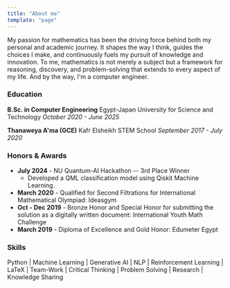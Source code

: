 ```yaml
---
title: "About me"
template: "page"
---
```


My passion for mathematics has been the driving force behind both my personal and academic journey. It shapes the way I think, guides the choices I make, and continuously fuels my pursuit of knowledge and innovation. To me, mathematics is not merely a subject but a framework for reasoning, discovery, and problem-solving that extends to every aspect of my life. And by the way, I'm a computer engineer.

### Education
**B.Sc. in Computer Engineering**
Egypt-Japan University for Science and Technology
*October 2020 - June 2025*

**Thanaweya A'ma (GCE)**
Kafr Elsheikh STEM School
*September 2017 - July 2020*


### Honors & Awards
- **July 2024** - NU Quantum-AI Hackathon -- 3rd Place Winner
  - Developed a QML classification model using Qiskit Machine Learning.
- **March 2020** - Qualified for Second Filtrations for International Mathematical Olympiad: Ideasgym
- **Oct - Dec 2019** - Bronze Honor and Special Honor for submitting the solution as a digitally written document: International Youth Math Challenge
- **March 2019** - Diploma of Excellence and Gold Honor: Edumeter Egypt

### Skills
Python | Machine Learning | Generative AI | NLP | Reinforcement Learning | LaTeX | Team-Work | Critical Thinking | Problem Solving | Research | Knowledge Sharing
